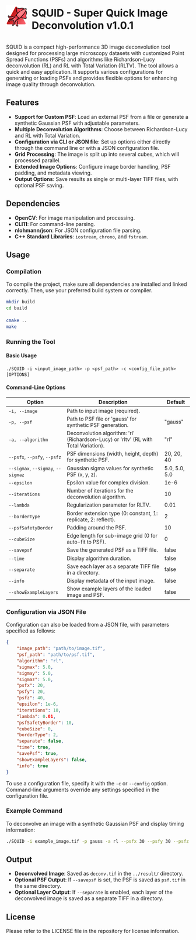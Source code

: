 <div style="display: flex; align-items: center;">
    <img src="icon.png" alt="Whale Icon" width="60" height="60" style="margin-right: 10px;">
    <h1>SQUID - Super Quick Image Deconvolution v1.0.1</h1>
</div>

SQUID is a compact high-performance 3D image deconvolution tool designed for processing large microscopy datasets with customized Point Spread Functions (PSFs) and algorithms like Richardson-Lucy deconvolution (RL) and RL with Total Variation (RLTV). The tool allows a quick and easy application. It supports various configurations for generating or loading PSFs and provides flexible options for enhancing image quality through deconvolution.

## Features

- **Support for Custom PSF**: Load an external PSF from a file or generate a synthetic Gaussian PSF with adjustable parameters.
- **Multiple Deconvolution Algorithms**: Choose between Richardson-Lucy and RL with Total Variation.
- **Configuration via CLI or JSON file**: Set up options either directly through the command line or with a JSON configuration file.
- **Grid Processing**: The image is split up into several cubes, which will processed parallel.
- **Extended Image Options**: Configure image border handling, PSF padding, and metadata viewing.
- **Output Options**: Save results as single or multi-layer TIFF files, with optional PSF saving.

## Dependencies

- **OpenCV**: For image manipulation and processing.
- **CLI11**: For command-line parsing.
- **nlohmann/json**: For JSON configuration file parsing.
- **C++ Standard Libraries**: `iostream`, `chrono`, and `fstream`.

## Usage

### Compilation

To compile the project, make sure all dependencies are installed and linked correctly. Then, use your preferred build system or compiler.
```bash
mkdir build
cd build

cmake ..
make
```

### Running the Tool

#### Basic Usage

```
./SQUID -i <input_image_path> -p <psf_path> -c <config_file_path> [OPTIONS]
```

#### Command-Line Options

| Option                 | Description                                                                                     | Default       |
|------------------------|-------------------------------------------------------------------------------------------------|---------------|
| `-i, --image`          | Path to input image (required).                                                                 |               |
| `-p, --psf`            | Path to PSF file or 'gauss' for synthetic PSF generation.                                       | "gauss"       |
| `-a, --algorithm`      | Deconvolution algorithm: 'rl' (Richardson-Lucy) or 'rltv' (RL with Total Variation).            | "rl"          |
| `--psfx`, `--psfy`, `--psfz` | PSF dimensions (width, height, depth) for synthetic PSF.                           | 20, 20, 40    |
| `--sigmax`, `--sigmay`, `--sigmaz` | Gaussian sigma values for synthetic PSF (x, y, z).                        | 5.0, 5.0, 5.0 |
| `--epsilon`            | Epsilon value for complex division.                                                             | 1e-6          |
| `--iterations`         | Number of iterations for the deconvolution algorithm.                                           | 10            |
| `--lambda`             | Regularization parameter for RLTV.                                                              | 0.01          |
| `--borderType`         | Border extension type (0: constant, 1: replicate, 2: reflect).                                  | 2             |
| `--psfSafetyBorder`    | Padding around the PSF.                                                                        | 10            |
| `--cubeSize`           | Edge length for sub-image grid (0 for auto-fit to PSF).                                        | 0             |
| `--savepsf`            | Save the generated PSF as a TIFF file.                                                          | false         |
| `--time`               | Display algorithm duration.                                                                     | false         |
| `--separate`           | Save each layer as a separate TIFF file in a directory.                                        | false         |
| `--info`               | Display metadata of the input image.                                                            | false         |
| `--showExampleLayers`  | Show example layers of the loaded image and PSF.                                                | false         |

### Configuration via JSON File

Configuration can also be loaded from a JSON file, with parameters specified as follows:

```json
{
    "image_path": "path/to/image.tif",
    "psf_path": "path/to/psf.tif",
    "algorithm": "rl",
    "sigmax": 5.0,
    "sigmay": 5.0,
    "sigmaz": 5.0,
    "psfx": 20,
    "psfy": 20,
    "psfz": 40,
    "epsilon": 1e-6,
    "iterations": 10,
    "lambda": 0.01,
    "psfSafetyBorder": 10,
    "cubeSize": 0,
    "borderType": 2,
    "separate": false,
    "time": true,
    "savePsf": true,
    "showExampleLayers": false,
    "info": true
}
```

To use a configuration file, specify it with the `-c` or `--config` option. Command-line arguments override any settings specified in the configuration file.

### Example Command

To deconvolve an image with a synthetic Gaussian PSF and display timing information:

```bash
./SQUID -i example_image.tif -p gauss -a rl --psfx 30 --psfy 30 --psfz 50 --time --info
```

## Output

- **Deconvolved Image**: Saved as `deconv.tif` in the `../result/` directory.
- **Optional PSF Output**: If `--savepsf` is set, the PSF is saved as `psf.tif` in the same directory.
- **Optional Layer Output**: If `--separate` is enabled, each layer of the deconvolved image is saved as a separate TIFF in a directory.

## License

Please refer to the LICENSE file in the repository for license information.